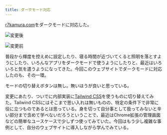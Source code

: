 ```yaml
---
title: ダークモード対応
---
```

[r7kamura.com](https://r7kamura.com/)をダークモードに対応した。

![](https://lh3.googleusercontent.com/docs/AG8NV2ZkRba2S6n9uUHWhRAwyS1GWq7nDmMfDh0fTZH95Aq5oRhbvGNSBNx9lkXf5iuXAl2qwnGQfdcHV8CACdy-vwcR6gohhG-Em0w264XLTkPzSJT2ZmiB4tEJhPVx1APIrDB9n-IJTkGFOIhZ7Lpn0l8M71Q3a5v9WeMMRgy7q_ZZDSajNND-zna9_5cIf47gkCO4EnEYIKN_v9GijOlxb5TcfPfreFJ1UpNbjx0cUjzNEuJdw9YiazbvlC_UzybjvgE8cigOClFR1n2uy7IEwvvFfARku1jI-ydVs4UrLJ6KqUryOrJORbvKeIbqhANXNWShn2N0ZMaIu9OG_zgJOzHEfC_u05ZcXCHDKz5HauJsWUz20ZZI0r8b-6JfXr7A7TIXw6Szkahx68lPyZVQNXCT0zB7Pz3c6UBu6fc-QKapEgPwmRALrlMR4VxSCmsJCBYxY7pK97LxvTqJAlGhL_sRgMAfvjdWy-udqAxnvqB-NyULHN3sJf-JtFiiZge17lVlGDSRUqlD0fZ8a-vrmmC8GIOL_E7YXq4rMxiGH2km05BrRbbpF-iaA8aVlw36ebNnBnl4jB3VN-URQ0k0t3MEGTlZ0Mo23E47YiAYyXcwvSiiHcjmcCzmq5j6frIaldxybg7ur8xPHF7N1BxWYJzmkopjOlQFti08cckbFuCnCwHvEQloxBtKurfs0ZbcHUhZz-ISm7h3AuoE_RlIQSmjz_Kg_7_I0aMQhq8f0cvJqZYmJwCHjyJKy2nJpKdVNyXfkTxoCeMZeouHVmAgWt9ugkiA4EQHQ882qRjaP95Yumaupx66auke6ng_BVMc1VYvyLdHlk-wpY0Y8bjlAEM87TEnM6J3hZ9vVpL2Y0prdWJr8JGLWz0Rpexf2fIq9Ig7vH9sguj2A5Is3HSBA-OR0O1JGCgtduc8jow8lWI-9steKP3DV_eQqFG9T0zsXJc9JkOp4sPeTQrDD9JcUDR_OVOYfZUWqZii_HMocaTME7EVDLciKX5nRNxscreL6_4_HDAKy_EpcpKOycAIAJH2kX4WfYYJCVuBPuoU2fkBuoBIHGvztfnQPCZd7vTu3_5II2dyru8_WOt6Zu4XstM4S7yIyXm-0m1-a-VSqcHbO6v-ftFFuTuYfyAbQ0hUR0VXjhUcpiqy1K-slRUzPz__XDgo6zH5DBamWhgi3DgA2ZVf8869mOFxfCOync60AQW0JUSrk-8IKOqdoArl6zaiEfFw92lu2zlWZTxXAarKLQit "変更後")

![](https://lh3.googleusercontent.com/docs/AG8NV2aRacj6Ax4VMLRkm6DmWuPkDXy6yENPrao6nxoLlm1lcCOaQrVrONsSld-QFFRsvdB1PcJn7CEWx_gJmOhegeFg9usqeG34Gh2ZnP5J9crC-Bbay8Q7qxYOKB_0kgM4bcknRnZWLEEnH5hZ89StrMzhx33kGToRVPV4ayds4iZ9bs75kQg6ihoL4YEMkYoYCXolCwCOiJDZy--XhXfwFqogAsMwx8Zvkh1z0j68OhHVy2f-tHX_QD1vbUH2lkUWFiOaFkQRclh0P8oK_BfCVg4v8DLJ_xaaQ56bKISmMEKFBBmP2-6uKhWaKkA-6wC3RnEzycj5gZuuM3xNz3s2AWwpG039dJJT3ZDrw1ly8tKbOm33HPeTmICm5m4LxXRhk_sO9zYtgx0Gw1acAaECMpMoDE5RDiohoK-LwA2Zr1FdPw3ATkj6e31ww2hG6tb_D6mF5gX3e9yXb76sNEzGPP0EYRluixZLXiZUqNmPD80kEDa3OE6n-aN_HOiIzTEYcOVGFCaZC1fdCSuxeVOC6WrsQ8YvdQwyGmF-KHipJC6VHwLoMx3mgqtuKROB00liPtKLStkLnz5gyWEvRM0wPlaruJ8jfG9FVLno6e9DAGYloZ8HWCDjlove_-w5G3WB95LxIxqLnswkJVO3d9eHnY5rl2N5rDo7oqXKSMC0GFlhzv8JnTABzUFSRzeDUWtbsf1FvhJacjsHHwAfWzXUTlEAa--hl_5bX5WHjXzk7O15Xc9Ib_8OMFMrg5_UQ7KAZLXdlShp-mLm5UwVv0YFiOlfYePTRsGMDqKO36ErSodkHviawKsro-i_od6jJBOXDdlWE5nOC7ZyqqOENFWIMUrVxrl5TZudpRVgl-R3_ZA3KcuA_N4psxDOfsDw9NO35UCUSpPJw6mtJ1huPiyJQpaHzoyK7E63_D-0A93yt3mDPbQfUHkrU7BAHPTxO-Xvkx9eWpY-2TVoqW5n3DStNb2xIexzdvh34wdkro4KZKvL-QsMzepLhbUZFPN6As7VmWRo57iP0DHmFlGGCZwxi2QU7Whur4ZQFUfe0q2QcQktkwSIp5tZltrzTcx0-ffwteDQGga5YhVqWVXA-9nFr4tsz-NaDkoufrFHX5-2LN3PVjQ3iKRFrzY-Jc_N4eMmPjfFoppzREh6jQ5SGzeD-7etWYtZHZB--mPcBvB6sGJL9ofSCqfYS9T2z9HPVf7RC2Ek6JfSoxzZR_DyQaxTXlYDks5jmQ6Nsuh1rcyUL3UXlF0r "変更前")

普段から輝度を控えめに設定したり、寝る時間が近づいてくると照明を落とすようにしたり、いろんなアプリをダークモードで使うようにしたりと、最近はいろいろと気を遣うようになってきた。今回このウェブサイトでダークモードに対応したのも、その一環。

モードの切り替えボタンは無し。無いほうが良いと思っている。

変更にあたり、ついでに内部実装に[Tailwind CSS](https://tailwindcss.com/)を使うものに切り替えてみた。Tailwind CSSにはそこまで思い入れは無いものの、特定の条件下で非常に役に立つものであるとは思っている。身を切って自分事として扱ってみないと辛い部分まで含めて学べないだろうということで、最近はChrome拡張の管理画面などの簡単なユースケースで少しずつ使ってみていた。今回はもう少し複雑な事例として、自分のウェブサイトに導入しながら学んでみている。
